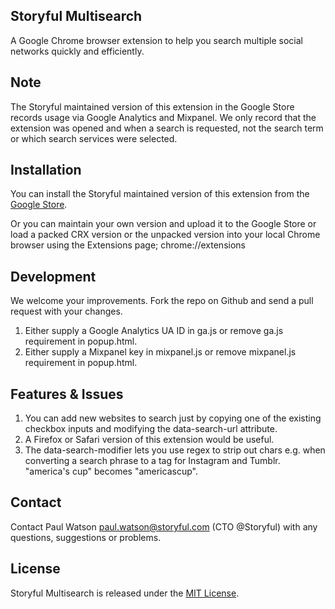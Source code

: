 ## Storyful Multisearch

A Google Chrome browser extension to help you search multiple social networks quickly and
efficiently.

## Note

The Storyful maintained version of this extension in the Google Store records usage via Google Analytics
and Mixpanel. We only record that the extension was opened and when a search is requested, not the search 
term or which search services were selected.

## Installation

You can install the Storyful maintained version of this extension from the [Google Store](https://chrome.google.com/webstore/detail/storyful-multisearch/hkglibabhninbjmaccpajiakojeacnaf).

Or you can maintain your own version and upload it to the Google Store or load a packed CRX version
or the unpacked version into your local Chrome browser using the Extensions page;
chrome://extensions

## Development

We welcome your improvements. Fork the repo on Github and send a pull request with your changes.

1. Either supply a Google Analytics UA ID in ga.js or remove ga.js requirement in popup.html.
2. Either supply a Mixpanel key in mixpanel.js or remove mixpanel.js requirement in popup.html.

## Features & Issues

1. You can add new websites to search just by copying one of the existing checkbox inputs and
modifying the data-search-url attribute.
2. A Firefox or Safari version of this extension would be useful.
3. The data-search-modifier lets you use regex to strip out chars e.g. when converting a search phrase
to a tag for Instagram and Tumblr. "america's cup" becomes "americascup".

## Contact

Contact Paul Watson <paul.watson@storyful.com> (CTO @Storyful) with any questions, suggestions or problems.

## License

Storyful Multisearch is released under the [MIT License](http://www.opensource.org/licenses/MIT).